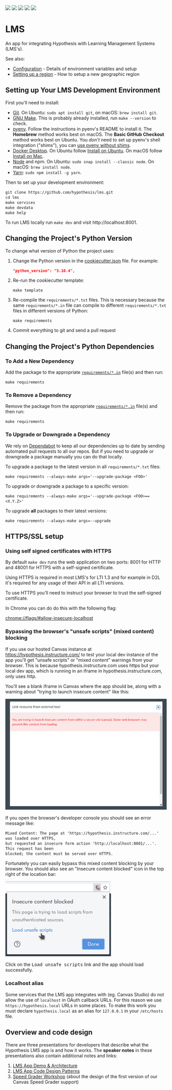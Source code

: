 <a href="https://github.com/hypothesis/lms/actions/workflows/ci.yml?query=branch%3Amain"><img src="https://img.shields.io/github/actions/workflow/status/hypothesis/lms/ci.yml?branch=main"></a>
<a><img src="https://img.shields.io/badge/python-3.11-success"></a>
<a href="https://github.com/hypothesis/lms/blob/main/LICENSE"><img src="https://img.shields.io/badge/license-BSD--2--Clause-success"></a>
<a href="https://github.com/hypothesis/cookiecutters/tree/main/pyramid-app"><img src="https://img.shields.io/badge/cookiecutter-pyramid--app-success"></a>
<a href="https://black.readthedocs.io/en/stable/"><img src="https://img.shields.io/badge/code%20style-black-000000"></a>

# LMS

An app for integrating Hypothesis with Learning Management Systems (LMS's).

See also:

* [Configuration](docs/configuration.md) - Details of environment variables and setup
* [Setting up a region](docs/setting-up-a-region.md) - How to setup a new geographic region

## Setting up Your LMS Development Environment

First you'll need to install:

* [Git](https://git-scm.com/).
  On Ubuntu: `sudo apt install git`, on macOS: `brew install git`.
* [GNU Make](https://www.gnu.org/software/make/).
  This is probably already installed, run `make --version` to check.
* [pyenv](https://github.com/pyenv/pyenv).
  Follow the instructions in pyenv's README to install it.
  The **Homebrew** method works best on macOS.
  The **Basic GitHub Checkout** method works best on Ubuntu.
  You _don't_ need to set up pyenv's shell integration ("shims"), you can
  [use pyenv without shims](https://github.com/pyenv/pyenv#using-pyenv-without-shims).
* [Docker Desktop](https://www.docker.com/products/docker-desktop/).
  On Ubuntu follow [Install on Ubuntu](https://docs.docker.com/desktop/install/ubuntu/).
  On macOS follow [Install on Mac](https://docs.docker.com/desktop/install/mac-install/).
* [Node](https://nodejs.org/) and npm.
  On Ubuntu: `sudo snap install --classic node`.
  On macOS: `brew install node`.
* [Yarn](https://yarnpkg.com/): `sudo npm install -g yarn`.

Then to set up your development environment:

```terminal
git clone https://github.com/hypothesis/lms.git
cd lms
make services
make devdata
make help
```

To run LMS locally run `make dev` and visit http://localhost:8001.

## Changing the Project's Python Version

To change what version of Python the project uses:

1. Change the Python version in the
   [cookiecutter.json](.cookiecutter/cookiecutter.json) file. For example:

   ```json
   "python_version": "3.10.4",
   ```

2. Re-run the cookiecutter template:

   ```terminal
   make template
   ```

3. Re-compile the `requirements/*.txt` files.
   This is necessary because the same `requirements/*.in` file can compile to
   different `requirements/*.txt` files in different versions of Python:

   ```terminal
   make requirements
   ```

4. Commit everything to git and send a pull request

## Changing the Project's Python Dependencies

### To Add a New Dependency

Add the package to the appropriate [`requirements/*.in`](requirements/)
file(s) and then run:

```terminal
make requirements
```

### To Remove a Dependency

Remove the package from the appropriate [`requirements/*.in`](requirements)
file(s) and then run:

```terminal
make requirements
```

### To Upgrade or Downgrade a Dependency

We rely on [Dependabot](https://github.com/dependabot) to keep all our
dependencies up to date by sending automated pull requests to all our repos.
But if you need to upgrade or downgrade a package manually you can do that
locally.

To upgrade a package to the latest version in all `requirements/*.txt` files:

```terminal
make requirements --always-make args='--upgrade-package <FOO>'
```

To upgrade or downgrade a package to a specific version:

```terminal
make requirements --always-make args='--upgrade-package <FOO>==<X.Y.Z>'
```

To upgrade **all** packages to their latest versions:

```terminal
make requirements --always-make args=--upgrade
```

## HTTPS/SSL setup

### Using self signed certificates with HTTPS

By default `make dev` runs the web application on two ports: 8001 for HTTP and 48001 for HTTPS with a self-signed certificate.

Using HTTPS is required in most LMS's for LTI 1.3 and for example in D2L it's required for any usage of their API in all LTI versions.

To use HTTPS you'll need to instruct your browser to trust the self-signed certificate.

In Chrome you can do do this with the following flag:


<chrome://flags/#allow-insecure-localhost>


### Bypassing the browser's "unsafe scripts" (mixed content) blocking

If you use our hosted Canvas instance at <https://hypothesis.instructure.com/>
to test your local dev instance of the app you'll get "unsafe scripts" or "mixed content"
warnings from your browser. This is because hypothesis.instructure.com uses https but your
local dev app, which is running in an iframe in hypothesis.instructure.com, only uses http.

You'll see a blank iframe in Canvas where the app should be, along with a warning about
"trying to launch insecure content" like this:

!["Trying to launch insecure content" error](docs/images/trying-to-launch-insecure-content.png "'Trying to launch insecure content' error")

If you open the browser's developer console you should see an error message like:

    Mixed Content: The page at 'https://hypothesis.instructure.com/...' was loaded over HTTPS,
    but requested an insecure form action 'http://localhost:8001/...'. This request has been
    blocked; the content must be served over HTTPS.

Fortunately you can easily bypass this mixed content blocking by your browser.
You should also see an "Insecure content blocked" icon in the top right of the location bar:

!["Insecure content blocked" dialog](docs/images/insecure-content-blocked.png "'Insecure content blocked' dialog")

Click on the <samp>Load unsafe scripts</samp> link and the app should load successfully.


### Localhost alias

Some services that the LMS app integrates with (eg. Canvas Studio) do not allow
the use of `localhost` in OAuth callback URLs. For this reason we use
`https://hypothesis.local` URLs in some places. To make this work you must
declare `hypothesis.local` as an alias for `127.0.0.1` in your `/etc/hosts` file.

## Overview and code design

There are three presentations for developers that describe what the Hypothesis LMS app is and how it works. The **speaker notes** in these presentations also contain additional notes and links:

1. [LMS App Demo & Architecture](https://docs.google.com/presentation/d/1eRMjS5B8Yja6Aupp8oKi-UztIJ9_8KRViSc6OMDLfMY/)
2. [LMS App Code Design Patterns](https://docs.google.com/presentation/d/1AWcDoHaV9aAvInefR54SJepZiNM08Zou9jxNssccw3c/)
3. [Speed Grader Workshop](https://docs.google.com/presentation/d/1TJF9SXRMbtHCPnkD9sy-TXe_u55--zYt6veVW0M6leA/) (about the design of the first version of our Canvas Speed Grader support)
